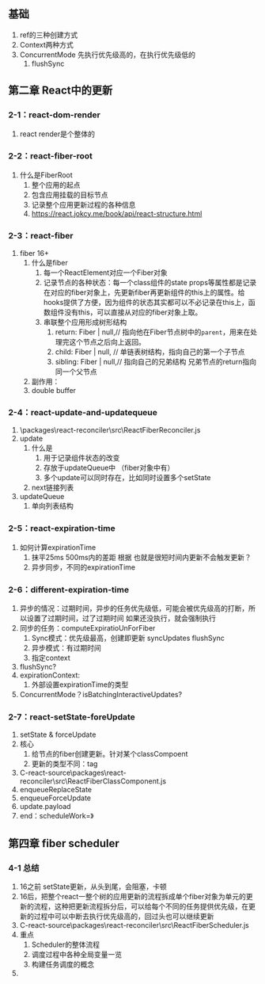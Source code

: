 ## 基础
1. ref的三种创建方式
2. Context两种方式
3. ConcurrentMode 先执行优先级高的，在执行优先级低的
   1. flushSync


## 第二章 React中的更新
### 2-1：react-dom-render
1. react render是个整体的

### 2-2：react-fiber-root
1. 什么是FiberRoot
   1. 整个应用的起点
   2. 包含应用挂载的目标节点
   3. 记录整个应用更新过程的各种信息
   4. https://react.jokcy.me/book/api/react-structure.html

### 2-3：react-fiber
1. fiber 16+
   1. 什么是fiber
      1. 每一个ReactElement对应一个Fiber对象
      2. 记录节点的各种状态：每一个class组件的state props等属性都是记录在对应的fiber对象上，先更新fiber再更新组件的this上的属性。给hooks提供了方便，因为组件的状态其实都可以不必记录在this上，函数组件没有this，可以直接从对应的fiber对象上取。
      3. 串联整个应用形成树形结构
         1.  return: Fiber | null,// 指向他在Fiber节点树中的`parent`，用来在处理完这个节点之后向上返回。
         2. child: Fiber | null, // 单链表树结构，指向自己的第一个子节点
         3. sibling: Fiber | null,// 指向自己的兄弟结构 兄弟节点的return指向同一个父节点
   2.  副作用：
   3. double buffer

### 2-4：react-update-and-updatequeue
1. \packages\react-reconciler\src\ReactFiberReconciler.js
2. update
   1. 什么是
      1. 用于记录组件状态的改变
      2. 存放于updateQueue中 （fiber对象中有）
      3. 多个update可以同时存在，比如同时设置多个setState
   2. next链接列表
3. updateQueue
   1.  单向列表结构
   
### 2-5：react-expiration-time
1. 如何计算expirationTime
   1. 抹平25ms 500ms内的差距 根据 也就是很短时间内更新不会触发更新？
   2. 异步同步，不同的expirationTime
### 2-6：different-expiration-time
1. 异步的情况：过期时间，异步的任务优先级低，可能会被优先级高的打断，所以设置了过期时间，过了过期时间 如果还没执行，就会强制执行
2. 同步的任务：computeExpiratioUnForFiber
    1. Sync模式：优先级最高，创建即更新 syncUpdates flushSync
    2. 异步模式：有过期时间
    3. 指定context
3. flushSync?
4. expirationContext:
    1. 外部设置expirationTime的类型
5. ConcurrentMode？isBatchingInteractiveUpdates?

### 2-7：react-setState-foreUpdate
1.  setState & forceUpdate
   6. 核心
      1. 给节点的fiber创建更新。针对某个classCompoent
      2. 更新的类型不同：tag
   7. C-react-source\packages\react-reconciler\src\ReactFiberClassComponent.js
   8.  enqueueReplaceState
   9.  enqueueForceUpdate
   10. update.payload
2.  end：scheduleWork=》

## 第四章 fiber scheduler
### 4-1 总结
1. 16之前 setState更新，从头到尾，会阻塞，卡顿
2. 16后，把整个react一整个树的应用更新的流程拆成单个fiber对象为单元的更新的流程，这种把更新流程拆分后，可以给每个不同的任务提供优先级，在更新的过程中可以中断去执行优先级高的，回过头也可以继续更新
3. C-react-source\packages\react-reconciler\src\ReactFiberScheduler.js
4. 重点
   1. Scheduler的整体流程
   2. 调度过程中各种全局变量一览
   3. 构建任务调度的概念
5. 